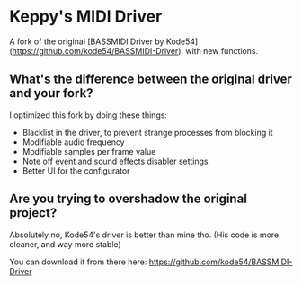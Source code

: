 # Keppy's MIDI Driver
A fork of the original [BASSMIDI Driver by Kode54] (https://github.com/kode54/BASSMIDI-Driver), with new functions.

## What's the difference between the original driver and your fork?
I optimized this fork by doing these things:
- Blacklist in the driver, to prevent strange processes from blocking it
- Modifiable audio frequency
- Modifiable samples per frame value
- Note off event and sound effects disabler settings
- Better UI for the configurator

## Are you trying to overshadow the original project?
Absolutely no, Kode54's driver is better than mine tho. (His code is more cleaner, and way more stable)

You can download it from there here: https://github.com/kode54/BASSMIDI-Driver
